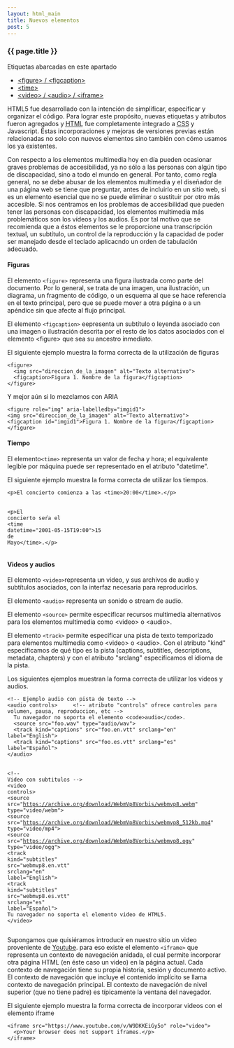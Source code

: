 ```yaml
---
layout: html_main
title: Nuevos elementos
post: 5
---
```


<h3>{{ page.title }}</h3>
<aside id="nav-content" role="complementary">
  <div role="navigation" aria-labelledby="middlenavcontent">
    <p id="middlenavcontent">Etiquetas abarcadas en este apartado</p>
    <ul>
        <li><a href="#figuras" title="Enlace que dirije dentro de éste artículo al contenido de figuras"><span><</span>figure<span>></span> / <span><</span>figcaption<span>></span></a></li>
        <li><a href="#tiempos" title="Enlace que dirije dentro de éste artículo al contenido de tiempos"><span><</span>time<span>></span></a></li>
        <li><a href="#multimedia" title="Enlace que dirije dentro de éste artículo al contenido de audios y videos"><span><</span>video<span>></span> / <span><</span>audio<span>></span> / <span><</span>iframe<span>></span></a></li>
    </ul>
  </div>
</aside>

<p>HTML5 fue desarrollado con la intenci&oacute;n de simplificar, especificar y organizar el c&oacute;digo. Para lograr este prop&oacute;sito, nuevas etiquetas y atributos fueron agregados y <abbr title="Lenguaje de Marcado de Hipertexto">HTML</abbr> fue completamente integrado a <abbr title="Hojas de estilo en Cascada">CSS</abbr> y Javascript. Estas incorporaciones y mejoras de versiones previas est&aacute;n relacionadas no solo con nuevos elementos sino tambi&eacute;n con c&oacute;mo usamos los ya existentes.</p>
<p>Con respecto a los elementos multimedia hoy en d&iacute;a pueden ocasionar graves problemas de accesibilidad, ya no s&oacute;lo a las personas con alg&uacute;n tipo de discapacidad, sino a todo el mundo en general. Por tanto, como regla general, no se debe abusar de los elementos multimedia y el diseñador de una p&aacute;gina web se tiene que preguntar, antes de incluirlo en un sitio web, si es un elemento esencial que no se puede eliminar o sustituir por otro m&aacute;s accesible. Si nos centramos en los problemas de accesibilidad que pueden tener las personas con discapacidad, los elementos multimedia m&aacute;s problem&aacute;ticos son los v&iacute;deos y los audios. Es por tal motivo que se recomienda que a &eacute;stos elementos se le proporcione una transcripci&oacute;n textual, un subt&iacute;tulo, un control de la reproducci&oacute;n y la capacidad de poder ser manejado desde el teclado aplicacndo un orden de tabulaci&oacute;n adecuado.</p>
<section role="contentinfo">
  <article id ="figuras">
    <h4>Figuras</h4>
    <p> El elemento <code><span><</span>figure<span>></span></code> representa una figura ilustrada como parte  del documento. Por lo general, se trata de una imagen, una ilustraci&oacute;n, un diagrama, un fragmento de c&oacute;digo, o un esquema al que se hace referencia en el texto principal, pero que se puede mover a otra p&aacute;gina o a un ap&eacute;ndice sin que afecte al flujo principal.</p>
    <p>El elemento <code><span><</span>figcaption<span>></span></code> eepresenta un subt&iacute;tulo o leyenda asociado con una imagen o ilustraci&oacute;n descrita por el resto de los datos asociados con el elemento <span><</span>figure<span>></span> que sea su ancestro inmediato.</p>
    <p>El siguiente ejemplo muestra la forma correcta de la utilizaci&oacute;n de figuras</p>
    <pre class="line-numbers language-html correcto">
<code class="language-html"><span class="token tag"><span class="token tag"><span class="token punctuation">&lt;</span>figure</span><span class="token punctuation">&gt;</span></span>
  <span class="token tag"><span class="token tag"><span class="token punctuation">&lt;</span>img</span> <span class="token attr-name">src</span><span class="token attr-value"><span class="token punctuation">=</span><span class="token punctuation">"</span>direccion_de_la_imagen<span class="token punctuation">"</span></span> <span class="token attr-name">alt</span><span class="token attr-value"><span class="token punctuation">=</span><span class="token punctuation">"</span>Texto alternativo<span class="token punctuation">"</span></span><span class="token punctuation">&gt;</span></span>
  <span class="token tag"><span class="token tag"><span class="token punctuation">&lt;</span>figcaption</span><span class="token punctuation">&gt;</span></span>Figura 1. Nombre de la figura<span class="token tag"><span class="token tag"><span class="token punctuation">&lt;/</span>figcaption</span><span class="token punctuation">&gt;</span></span>
<span class="token tag"><span class="token tag"><span class="token punctuation">&lt;/</span>figure</span><span class="token punctuation">&gt;</span></span>
</code></pre>
<p>Y mejor a&uacute;n si lo mezclamos con ARIA</p>
<pre class="line-numbers language-html correcto">
<code class="language-html"><span class="token tag"><span class="token tag"><span class="token punctuation">&lt;</span>figure</span><span class="token attr-name"> role</span><span class="token attr-value"><span class="token punctuation">=</span><span class="token punctuation">"</span>img<span class="token punctuation">"</span></span><span class="token attr-name"> aria-labelledby</span><span class="token attr-value"><span class="token punctuation">=</span><span class="token punctuation">"</span>imgid1<span class="token punctuation">"</span></span><span class="token punctuation">&gt;</span></span>
<span class="token tag"><span class="token tag"><span class="token punctuation">&lt;</span>img</span> <span class="token attr-name">src</span><span class="token attr-value"><span class="token punctuation">=</span><span class="token punctuation">"</span>direccion_de_la_imagen<span class="token punctuation">"</span></span> <span class="token attr-name">alt</span><span class="token attr-value"><span class="token punctuation">=</span><span class="token punctuation">"</span>Texto alternativo<span class="token punctuation">"</span></span><span class="token punctuation">&gt;</span></span>
<span class="token tag"><span class="token tag"><span class="token punctuation">&lt;</span>figcaption</span><span class="token attr-name"> id</span><span class="token attr-value"><span class="token punctuation">=</span><span class="token punctuation">"</span>imgid1<span class="token punctuation">"</span></span><span class="token punctuation">&gt;</span></span>Figura 1. Nombre de la figura<span class="token tag"><span class="token tag"><span class="token punctuation">&lt;/</span>figcaption</span><span class="token punctuation">&gt;</span></span>
<span class="token tag"><span class="token tag"><span class="token punctuation">&lt;/</span>figure</span><span class="token punctuation">&gt;</span></span>
</code></pre>
  </article>
  <article id="tiempos">
    <h4>Tiempo</h4>
    <p>El elemento<code><span><</span>time<span>></span></code> representa un valor de fecha y hora; el equivalente legible por m&aacute;quina puede ser representado en el atributo "datetime".</p>
    <p>El siguiente ejemplo muestra la forma correcta de utilizar los tiempos.</p>
    <pre class="line-numbers  language-html correcto">
<code class=" language-html"><span class="token tag"><span class="token tag"><span class="token punctuation">&lt;</span>p</span><span class="token punctuation">&gt;</span></span>El concierto comienza a las <span class="token tag"><span class="token tag"><span class="token punctuation">&lt;</span>time</span><span class="token punctuation">&gt;</span></span>20:00<span class="token tag"><span class="token tag"><span class="token punctuation">&lt;/</span>time</span><span class="token punctuation">&gt;</span></span>.<span class="token tag"><span class="token tag"><span class="token punctuation">&lt;/</span>p</span><span class="token punctuation">&gt;</span></span><span class="line-numbers-rows"><span></span></span></code>

<code class=" language-html"><span class="token tag"><span class="token tag"><span class="token punctuation">&lt;</span>p</span><span class="token punctuation">&gt;</span></span>El concierto seŕa el <span class="token tag"><span class="token tag"><span class="token punctuation">&lt;</span>time</span> <span class="token attr-name">datetime</span><span class="token attr-value"><span class="token punctuation">=</span><span class="token punctuation">"</span>2001-05-15T19:00<span class="token punctuation">"</span></span><span class="token punctuation">&gt;</span></span>15 de Mayo<span class="token tag"><span class="token tag"><span class="token punctuation">&lt;/</span>time</span><span class="token punctuation">&gt;</span></span>.<span class="token tag"><span class="token tag"><span class="token punctuation">&lt;/</span>p</span><span class="token punctuation">&gt;</span></span><span class="line-numbers-rows"><span></span></span></code>
    </pre>
  </article>
  <article id="multimedia">
  <h4>Videos y audios</h4>
  <p>El elemento <code><span><</span>video<span>></span></code>representa un video, y sus archivos de audio y subt&iacute;tulos asociados, con la interfaz necesaria para reproducirlos.</p>
  <p>El elemento <code><span><</span>audio<span>></span></code> representa un sonido o stream de audio.</p>
  <p>El elemento <code><span><</span>source<span>></span></code> permite especificar recursos multimedia alternativos para los elementos multimedia como <span><</span>video<span>></span> o <span><</span>audio<span>></span>.</p>
  <p>El elemento <code><span><</span>track<span>></span></code> permite especificar una pista de texto temporizado para elementos multimedia como <span><</span>video<span>></span> o <span><</span>audio<span>></span>. Con el atributo "kind" especificamos de qu&eacute; tipo es la pista (captions, subtitles, descriptions, metadata, chapters) y con el atributo "srclang" especificamos el idioma de la pista.</p>
  <p>Los siguientes ejemplos muestran la forma correcta de utilizar los videos y audios.</p>
  <pre class="line-numbers  language-html correcto"><code class=" language-html"><span class="token comment" spellcheck="true">&lt;!-- Ejemplo audio con pista de texto --&gt;</span>
<span class="token tag"><span class="token tag"><span class="token punctuation">&lt;</span>audio</span> <span class="token attr-name">controls</span><span class="token attr-value"></span><span class="token punctuation">&gt;</span></span>     <span class="token comment" spellcheck="true">&lt;!-- atributo "controls" ofrece controles para volumen, pausa, reproduccion, etc --&gt;</span>
  Tu navegador no soporta el elemento <span class="token tag"><span class="token tag"><span class="token punctuation">&lt;</span>code</span><span class="token punctuation">&gt;</span></span>audio<span class="token tag"><span class="token tag"><span class="token punctuation">&lt;/</span>code</span><span class="token punctuation">&gt;</span></span>.
  <span class="token tag"><span class="token tag"><span class="token punctuation">&lt;</span>source</span> <span class="token attr-name">src</span><span class="token attr-value"><span class="token punctuation">=</span><span class="token punctuation">"</span>foo.wav<span class="token punctuation">"</span></span> <span class="token attr-name">type</span><span class="token attr-value"><span class="token punctuation">=</span><span class="token punctuation">"</span>audio/wav<span class="token punctuation">"</span></span><span class="token punctuation">&gt;</span></span>
  <span class="token tag"><span class="token tag"><span class="token punctuation">&lt;</span>track</span> <span class="token attr-name">kind</span><span class="token attr-value"><span class="token punctuation">=</span><span class="token punctuation">"</span>captions<span class="token punctuation">"</span></span> <span class="token attr-name">src</span><span class="token attr-value"><span class="token punctuation">=</span><span class="token punctuation">"</span>foo.en.vtt<span class="token punctuation">"</span></span> <span class="token attr-name">srclang</span><span class="token attr-value"><span class="token punctuation">=</span><span class="token punctuation">"</span>en<span class="token punctuation">"</span></span> <span class="token attr-name">label</span><span class="token attr-value"><span class="token punctuation">=</span><span class="token punctuation">"</span>English<span class="token punctuation">"</span></span><span class="token punctuation">&gt;</span></span>
  <span class="token tag"><span class="token tag"><span class="token punctuation">&lt;</span>track</span> <span class="token attr-name">kind</span><span class="token attr-value"><span class="token punctuation">=</span><span class="token punctuation">"</span>captions<span class="token punctuation">"</span></span> <span class="token attr-name">src</span><span class="token attr-value"><span class="token punctuation">=</span><span class="token punctuation">"</span>foo.es.vtt<span class="token punctuation">"</span></span> <span class="token attr-name">srclang</span><span class="token attr-value"><span class="token punctuation">=</span><span class="token punctuation">"</span>es<span class="token punctuation">"</span></span> <span class="token attr-name">label</span><span class="token attr-value"><span class="token punctuation">=</span><span class="token punctuation">"</span>Español<span class="token punctuation">"</span></span><span class="token punctuation">&gt;</span></span>
<span class="token tag"><span class="token tag"><span class="token punctuation">&lt;/</span>audio</span><span class="token punctuation">&gt;</span></span><span class="line-numbers-rows"><span></span><span></span><span></span><span></span></span></code>

<code class=" language-html"><span class="token comment" spellcheck="true">&lt;!-- Video con subtitulos --&gt;</span>
<span class="token tag"><span class="token tag"><span class="token punctuation">&lt;</span>video</span> <span class="token attr-name">controls</span><span class="token punctuation">&gt;</span></span>
  <span class="token tag"><span class="token tag"><span class="token punctuation">&lt;</span>source</span> <span class="token attr-name">src</span><span class="token attr-value"><span class="token punctuation">=</span><span class="token punctuation">"</span>https://archive.org/download/WebmVp8Vorbis/webmvp8.webm<span class="token punctuation">"</span></span> <span class="token attr-name">type</span><span class="token attr-value"><span class="token punctuation">=</span><span class="token punctuation">"</span>video/webm<span class="token punctuation">"</span></span><span class="token punctuation">&gt;</span></span>
  <span class="token tag"><span class="token tag"><span class="token punctuation">&lt;</span>source</span> <span class="token attr-name">src</span><span class="token attr-value"><span class="token punctuation">=</span><span class="token punctuation">"</span>https://archive.org/download/WebmVp8Vorbis/webmvp8_512kb.mp4<span class="token punctuation">"</span></span> <span class="token attr-name">type</span><span class="token attr-value"><span class="token punctuation">=</span><span class="token punctuation">"</span>video/mp4<span class="token punctuation">"</span></span><span class="token punctuation">&gt;</span></span>
  <span class="token tag"><span class="token tag"><span class="token punctuation">&lt;</span>source</span> <span class="token attr-name">src</span><span class="token attr-value"><span class="token punctuation">=</span><span class="token punctuation">"</span>https://archive.org/download/WebmVp8Vorbis/webmvp8.ogv<span class="token punctuation">"</span></span> <span class="token attr-name">type</span><span class="token attr-value"><span class="token punctuation">=</span><span class="token punctuation">"</span>video/ogg<span class="token punctuation">"</span></span><span class="token punctuation">&gt;</span></span>
  <span class="token tag"><span class="token tag"><span class="token punctuation">&lt;</span>track</span> <span class="token attr-name">kind</span><span class="token attr-value"><span class="token punctuation">=</span><span class="token punctuation">"</span>subtitles<span class="token punctuation">"</span></span> <span class="token attr-name">src</span><span class="token attr-value"><span class="token punctuation">=</span><span class="token punctuation">"</span>webmvp8.en.vtt<span class="token punctuation">"</span></span> <span class="token attr-name">srclang</span><span class="token attr-value"><span class="token punctuation">=</span><span class="token punctuation">"</span>en<span class="token punctuation">"</span></span> <span class="token attr-name">label</span><span class="token attr-value"><span class="token punctuation">=</span><span class="token punctuation">"</span>English<span class="token punctuation">"</span></span><span class="token punctuation">&gt;</span></span>
  <span class="token tag"><span class="token tag"><span class="token punctuation">&lt;</span>track</span> <span class="token attr-name">kind</span><span class="token attr-value"><span class="token punctuation">=</span><span class="token punctuation">"</span>subtitles<span class="token punctuation">"</span></span> <span class="token attr-name">src</span><span class="token attr-value"><span class="token punctuation">=</span><span class="token punctuation">"</span>webmvp8.es.vtt<span class="token punctuation">"</span></span> <span class="token attr-name">srclang</span><span class="token attr-value"><span class="token punctuation">=</span><span class="token punctuation">"</span>es<span class="token punctuation">"</span></span> <span class="token attr-name">label</span><span class="token attr-value"><span class="token punctuation">=</span><span class="token punctuation">"</span>Español<span class="token punctuation">"</span></span><span class="token punctuation">&gt;</span></span>
  Tu navegador no soporta el elemento video de HTML5.
<span class="token tag"><span class="token tag"><span class="token punctuation">&lt;/</span>video</span><span class="token punctuation">&gt;</span></span><span class="line-numbers-rows"><span></span><span></span><span></span><span></span><span></span><span></span></span></code>
</pre>
<p>Supongamos que quisi&eacute;ramos introducir en nuestro sitio un video proveniente de <a href="http://www.youtube.com" title="Enlace que dirije fuera de éste sito a la página de Youtube">Youtube</a>. para eso existe el elemento <code><span><</span>iframe<span>></span></code> que representa un contexto de navegación anidada, el cual permite incorporar otra página HTML (en &eacute;ste caso un video) en la página actual. Cada contexto de navegación tiene su propia historia, sesión y documento activo. El contexto de navegación que incluye el contenido implícito se llama contexto de navegación principal. El contexto de navegación de nivel superior (que no tiene padre) es típicamente la ventana del navegador.</p>
<p>El siguiente ejemplo muestra la forma correcta de incorporar videos con el elemento iframe</p>
<pre class="line-numbers  language-html correcto"><code class=" language-html"><span class="token tag"><span class="token tag"><span class="token punctuation">&lt;</span>iframe</span> <span class="token attr-name">src</span><span class="token attr-value"><span class="token punctuation">=</span><span class="token punctuation">"</span>https://www.youtube.com/v/W9DKKEiGy5o<span class="token punctuation">"</span></span> <span class="token attr-name">role</span><span class="token attr-value"><span class="token punctuation">=</span><span class="token punctuation">"</span>video<span class="token punctuation">"</span></span><span class="token punctuation">&gt;</span></span>
  <span class="token tag"><span class="token tag"><span class="token punctuation">&lt;</span>p</span><span class="token punctuation">&gt;</span></span>Your browser does not support iframes.<span class="token tag"><span class="token tag"><span class="token punctuation">&lt;/</span>p</span><span class="token punctuation">&gt;</span></span>
<span class="token tag"><span class="token tag"><span class="token punctuation">&lt;/</span>iframe</span><span class="token punctuation">&gt;</span></span><span class="line-numbers-rows"><span></span><span></span><span></span></span></code></pre>
  </article>
</section>
